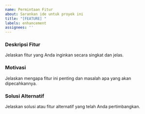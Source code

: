 ```yaml
---
name: Permintaan Fitur
about: Sarankan ide untuk proyek ini
title: "[FEATURE] "
labels: enhancement
assignees: ''
---
```


### Deskripsi Fitur
Jelaskan fitur yang Anda inginkan secara singkat dan jelas.

### Motivasi
Jelaskan mengapa fitur ini penting dan masalah apa yang akan dipecahkannya.

### Solusi Alternatif
Jelaskan solusi atau fitur alternatif yang telah Anda pertimbangkan.
